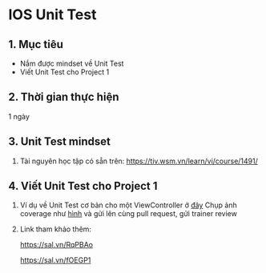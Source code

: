 # IOS Unit Test
## 1. Mục tiêu
- Nắm được mindset về Unit Test
- Viết Unit Test cho Project 1

## 2. Thời gian thực hiện
 1 ngày

## 3. Unit Test mindset
1. Tài nguyên học tập có sẵn trên: https://tiv.wsm.vn/learn/vi/course/1491/

## 4. Viết Unit Test cho Project 1
1. Ví dụ về Unit Test cơ bản cho một ViewController ở [đây](https://github.com/framgia/Training-Guideline/blob/master/IOS/unit-test/HomeViewControllerTest.swift)
    Chụp ảnh coverage như [hình](https://github.com/framgia/Training-Guideline/blob/master/IOS/unit-test/HomeViewControllerCoverage.png) và gửi lên cùng pull request, gửi trainer review
2. Link tham khảo thêm:

    https://sal.vn/RqPBAo
    
    https://sal.vn/fOEGP1
